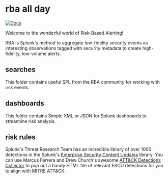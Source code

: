 # rba all day

[![Docs](https://github.com/splunk/rba/actions/workflows/docs.yml/badge.svg)](#placeholder)

Welcome to the wonderful world of Risk-Based Alerting!

RBA is Splunk's method to aggregate low-fidelity security events as interesting observations tagged with security metadata to create high-fidelity, low-volume alerts.

## searches
This folder contains useful SPL from the RBA community for working with risk events.

## dashboards
This folder contains Simple XML or JSON for Splunk dashboards to streamline risk analysis.

## risk rules
Splunk's Threat Research Team has an incredible library of over 1000 detections in the Splunk's [Enterprise Security Content Updates](https://research.splunk.com/) library. You can use Marcus Ferrera and Drew Church's awesome [ATT&CK Detections Collector](https://github.com/splunk/attack-detections-collector) to pop out a handy HTML file of relevant ESCU detections for you to align with MITRE ATT&CK.
